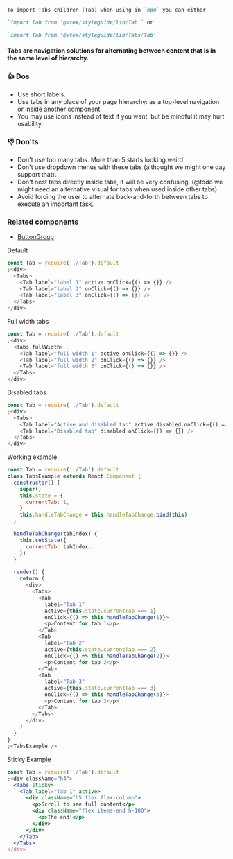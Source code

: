 ```md
To import Tabs children (Tab) when using in `npm` you can either

`import Tab from '@vtex/styleguide/lib/Tab'` or

`import Tab from '@vtex/styleguide/lib/Tabs/Tab'`
```

#### Tabs are navigation solutions for alternating between content that is in the same level of hierarchy.

### 👍 Dos

- Use short labels.
- Use tabs in any place of your page hierarchy: as a top-level navigation or inside another component.
- You may use icons instead of text if you want, but be mindful it may hurt usability.

### 👎 Don'ts

- Don't use too many tabs. More than 5 starts looking weird.
- Don't use dropdown menus with these tabs (althought we might one day support that).
- Don't nest tabs directly inside tabs, it will be very confusing. (@todo we might need an alternative visual for tabs when used inside other tabs)
- Avoid forcing the user to alternate back-and-forth between tabs to execute an important task.

### Related components

- <a href="#/Components/Forms/ButtonGroup">ButtonGroup</a>

Default

```js
const Tab = require('./Tab').default
;<div>
  <Tabs>
    <Tab label="label 1" active onClick={() => {}} />
    <Tab label="label 2" onClick={() => {}} />
    <Tab label="label 3" onClick={() => {}} />
  </Tabs>
</div>
```

Full width tabs

```js
const Tab = require('./Tab').default
;<div>
  <Tabs fullWidth>
    <Tab label="full width 1" active onClick={() => {}} />
    <Tab label="full width 2" onClick={() => {}} />
    <Tab label="full width 3" onClick={() => {}} />
  </Tabs>
</div>
```

Disabled tabs

```js
const Tab = require('./Tab').default
;<div>
  <Tabs>
    <Tab label="Active and disabled tab" active disabled onClick={() => {}} />
    <Tab label="Disabled tab" disabled onClick={() => {}} />
  </Tabs>
</div>
```

Working example

```js
const Tab = require('./Tab').default
class TabsExample extends React.Component {
  constructor() {
    super()
    this.state = {
      currentTab: 1,
    }
    this.handleTabChange = this.handleTabChange.bind(this)
  }

  handleTabChange(tabIndex) {
    this.setState({
      currentTab: tabIndex,
    })
  }

  render() {
    return (
      <div>
        <Tabs>
          <Tab
            label="Tab 1"
            active={this.state.currentTab === 1}
            onClick={() => this.handleTabChange(1)}>
            <p>Content for tab 1</p>
          </Tab>
          <Tab
            label="Tab 2"
            active={this.state.currentTab === 2}
            onClick={() => this.handleTabChange(2)}>
            <p>Content for tab 2</p>
          </Tab>
          <Tab
            label="Tab 3"
            active={this.state.currentTab === 3}
            onClick={() => this.handleTabChange(3)}>
            <p>Content for tab 3</p>
          </Tab>
        </Tabs>
      </div>
    )
  }
}
;<TabsExample />
```

Sticky Example

```jsx
const Tab = require('./Tab').default
;<div className="h4">
  <Tabs sticky>
    <Tab label="Tab 1" active>
      <div className="h5 flex flex-column">
        <p>Scroll to see full content</p>
        <div className="flex items-end h-100">
          <p>The end!</p>
        </div>
      </div>
    </Tab>
  </Tabs>
</div>
```
